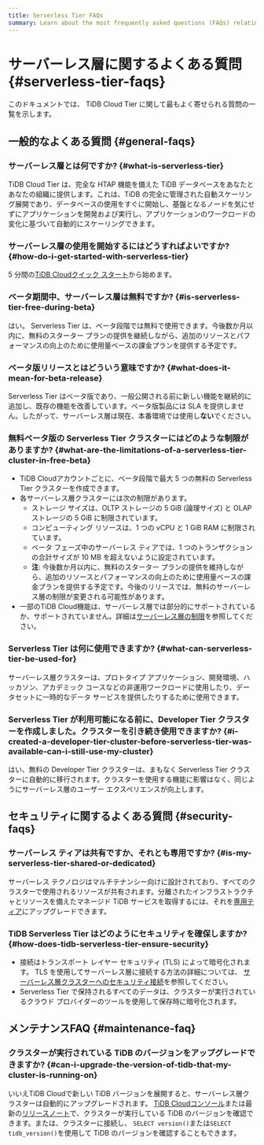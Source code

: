 ```yaml
---
title: Serverless Tier FAQs
summary: Learn about the most frequently asked questions (FAQs) relating to TiDB Cloud Serverless Tier.
---
```


# サーバーレス層に関するよくある質問 {#serverless-tier-faqs}

<!-- markdownlint-disable MD026 -->

このドキュメントでは、 TiDB Cloud Tier に関して最もよく寄せられる質問の一覧を示します。

## 一般的なよくある質問 {#general-faqs}

### サーバーレス層とは何ですか? {#what-is-serverless-tier}

TiDB Cloud Tier は、完全な HTAP 機能を備えた TiDB データベースをあなたとあなたの組織に提供します。これは、TiDB の完全に管理された自動スケーリング展開であり、データベースの使用をすぐに開始し、基盤となるノードを気にせずにアプリケーションを開発および実行し、アプリケーションのワークロードの変化に基づいて自動的にスケーリングできます。

### サーバーレス層の使用を開始するにはどうすればよいですか? {#how-do-i-get-started-with-serverless-tier}

5 分間の[TiDB Cloudクイック スタート](/tidb-cloud/tidb-cloud-quickstart.md)から始めます。

### ベータ期間中、サーバーレス層は無料ですか? {#is-serverless-tier-free-during-beta}

はい。 Serverless Tier は、ベータ段階では無料で使用できます。今後数か月以内に、無料のスターター プランの提供を継続しながら、追加のリソースとパフォーマンスの向上のために使用量ベースの課金プランを提供する予定です。

### ベータ版リリースとはどういう意味ですか? {#what-does-it-mean-for-beta-release}

Serverless Tier はベータ版であり、一般公開される前に新しい機能を継続的に追加し、既存の機能を改善しています。ベータ版製品には SLA を提供しません。したがって、サーバーレス層は現在、本番環境では使用し**ない**でください。

### 無料ベータ版の Serverless Tier クラスターにはどのような制限がありますか? {#what-are-the-limitations-of-a-serverless-tier-cluster-in-free-beta}

-   TiDB Cloudアカウントごとに、ベータ段階で最大 5 つの無料の Serverless Tier クラスターを作成できます。
-   各サーバーレス層クラスターには次の制限があります。
    -   ストレージ サイズは、OLTP ストレージの 5 GiB (論理サイズ) と OLAP ストレージの 5 GiB に制限されています。
    -   コンピューティング リソースは、1 つの vCPU と 1 GiB RAM に制限されています。
    -   ベータ フェーズ中のサーバーレス ティアでは、1 つのトランザクションの合計サイズが 10 MB を超えないように設定されています。
    -   **注**: 今後数か月以内に、無料のスターター プランの提供を維持しながら、追加のリソースとパフォーマンスの向上のために使用量ベースの課金プランを提供する予定です。今後のリリースでは、無料のサーバーレス層の制限が変更される可能性があります。
-   一部のTiDB Cloud機能は、サーバーレス層では部分的にサポートされているか、サポートされていません。詳細は[サーバーレス層の制限](/tidb-cloud/serverless-tier-limitations.md)を参照してください。

### Serverless Tier は何に使用できますか? {#what-can-serverless-tier-be-used-for}

サーバーレス層クラスターは、プロトタイプ アプリケーション、開発環境、ハッカソン、アカデミック コースなどの非運用ワークロードに使用したり、データセットに一時的なデータ サービスを提供したりするために使用できます。

### Serverless Tier が利用可能になる前に、Developer Tier クラスターを作成しました。クラスターを引き続き使用できますか? {#i-created-a-developer-tier-cluster-before-serverless-tier-was-available-can-i-still-use-my-cluster}

はい、無料の Developer Tier クラスターは、まもなく Serverless Tier クラスターに自動的に移行されます。クラスターを使用する機能に影響はなく、同じようにサーバーレス層のユーザー エクスペリエンスが向上します。

## セキュリティに関するよくある質問 {#security-faqs}

### サーバーレス ティアは共有ですか、それとも専用ですか? {#is-my-serverless-tier-shared-or-dedicated}

サーバーレス テクノロジはマルチテナンシー向けに設計されており、すべてのクラスターで使用されるリソースが共有されます。分離されたインフラストラクチャとリソースを備えたマネージド TiDB サービスを取得するには、それを[専用ティア](/tidb-cloud/select-cluster-tier.md#dedicated-tier)にアップグレードできます。

### TiDB Serverless Tier はどのようにセキュリティを確保しますか? {#how-does-tidb-serverless-tier-ensure-security}

-   接続はトランスポート レイヤー セキュリティ (TLS) によって暗号化されます。 TLS を使用してサーバーレス層に接続する方法の詳細については、 [サーバーレス層クラスターへのセキュリティ接続](/tidb-cloud/secure-connections-to-serverless-tier-clusters.md)を参照してください。
-   Serverless Tier で保持されるすべてのデータは、クラスターが実行されているクラウド プロバイダーのツールを使用して保存時に暗号化されます。

## メンテナンスFAQ {#maintenance-faq}

### クラスターが実行されている TiDB のバージョンをアップグレードできますか? {#can-i-upgrade-the-version-of-tidb-that-my-cluster-is-running-on}

いいえTiDB Cloudで新しい TiDB バージョンを展開すると、サーバーレス層クラスターは自動的にアップグレードされます。 [TiDB Cloudコンソール](https://tidbcloud.com/console/clusters)または最新の[リリースノート](https://docs.pingcap.com/tidbcloud/release-notes)で、クラスターが実行している TiDB のバージョンを確認できます。または、クラスターに接続し、 `SELECT version()`または`SELECT tidb_version()`を使用して TiDB のバージョンを確認することもできます。
